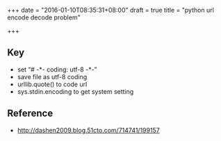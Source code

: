 +++
date = "2016-01-10T08:35:31+08:00"
draft = true
title = "python url encode decode problem"

+++



## Key

* set “# -\*- coding: utf-8 -\*-”
* save file as utf-8 coding
* urllib.quote() to code url
* sys.stdin.encoding to get system setting

## Reference

* <http://dashen2009.blog.51cto.com/714741/199157>
